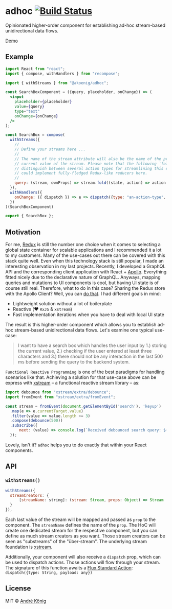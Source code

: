 # adhoc [![Build Status](https://travis-ci.org/akoenig/adhoc.svg?branch=master)](https://travis-ci.org/akoenig/adhoc)

Opinionated higher-order component for establishing ad-hoc stream-based unidirectional data flows.

[Demo](https://stackblitz.com/edit/react-dcxk1g)

## Example

```jsx
import React from "react";
import { compose, withHandlers } from "recompose";

import { withStreams } from "@akoenig/adhoc";

const SearchBoxComponent = ({query, placeholder, onChange}) => (
  <input
    placeholder={placeholder}
    value={query}
    type="text"
    onChange={onChange}
  />
);

const SearchBox = compose(
  withStreams({
    //
    // Define your streams here ...
    //
    // The name of the stream attribute will also be the name of the prop which holds the
    // current value of the stream. Please note that the following `fold` does not
    // distinguish between several action types for streamlining this example, but you
    // could implement fully-fledged Redux-like reducers here.
    //
    query: (stream, ownProps) => stream.fold((state, action) => action.payload, ""),
  }),
  withHandlers({
    onChange: ({ dispatch }) => e => dispatch({type: "an-action-type", payload: e.target.value})
  })
)(SearchBoxComponent)

export { SearchBox };
```

## Motivation

For me, [Redux](https://redux.js.org) is still the number one choice when it comes to selecting a global state container for scalable applications and I recommended it a lot to my customers. Many of the use-cases out there can be covered with this stack quite well. Even when this technology stack is still popular, I made an interesting observation in my last projects. Recently, I developed a GraphQL API and the corresponding client application with React + [Apollo](http://dev.apollodata.com/). Everything fitted nicely due to the declarative nature of GraphQL. Anyways, mapping queries and mutations to UI components is cool, but having UI state is of course still real. Therefore, what to do in this case? Sharing the Redux store with the Apollo Client? Well, you can [do that](http://dev.apollodata.com/react/redux.html). I had different goals in mind:

  * Lightweight solution without a lot of boilerplate
  * Reactive (❤️ `RxJS` & `xstream`)
  * Fast implementation iterations when you have to deal with local UI state

The result is this higher-order component which allows you to establish ad-hoc stream-based unidirectional data flows. Let's examine one typical use-case:

> I want to have a search box which handles the user input by 1.) storing the current value, 2.) checking if the user entered at least three characters and 3.) there should not be any interaction in the last 500 ms before sending the query to the backend system.

`Functional Reactive Programming` is one of the best paradigms for handling scenarios like that. Achieving a solution for that use-case above can be express with [xstream](https://github.com/staltz/xstream) – a functional reactive stream library – as:

```js
import debounce from "xstream/extra/debounce";
import fromEvent from "xstream/extra/fromEvent";

const stream = fromEvent(document.getElementById('search'), 'keyup')
  .map(e => e.currentTarget.value)
  .filter(value => value.length >= 3)
  .compose(debounce(500))
  .subscribe({
      next: (value) => console.log(`Received debounced search query: ${value}`)
  });
```

Lovely, isn't it? `adhoc` helps you to do exactly that within your React components.

## API

### `withStreams()`

```js
withStreams({
  streamCreators: {
      [streamName: string]: (stream: Stream, props: Object) => Stream
  }
}),
```

Each last value of the stream will be mapped and passed as `prop` to the component. The `streamName` defines the name of the `prop`. The HoC will create one dedicated stream for the respective component, but you can define as much stream creators as you want. Those stream creators can be seen as "substreams" of the "über-stream". The underlying stream foundation is [xstream](https://github.com/staltz/xstream).

Additionally, your component will also receive a `dispatch` prop, which can be used to dispatch actions. Those actions will flow through your stream. The signature of this function awaits a [Flux Standard Action](https://github.com/acdlite/flux-standard-action): `dispatch({type: String, payload: any})` 

## License

MIT © [André König](http://andrekoenig.de)
